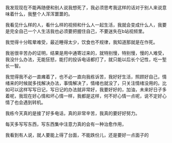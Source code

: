 我发现现在不能再随便和别人说我想死了，我必须思考我这样的话对于别人来说意味着什么，我整个人浑浑噩噩的。

我看见什么样的人，看什么样的视频和什么人一起生活，我就会变成什么人，我要是完全自己一个人生活我也必须要把握住自己，不要迷失在b站视频里。

我觉得十分眩晕难受，最近睡得太少，饮食也不规律，我知道那就是在作死。

我爸很辛苦办的证明，结果是用中通寄过来的，就特别慢，特别慢，慢的人难受，我没什么办法，无能狂怒，能打的投诉电话都打了，就只能以后长个记性，吃一堑长一智。

我觉得我不必一直瘫着了，也不必一直向我栋诉苦，我好好生活，照顾好自己，情绪来的时候就多找解决办法，事情解决了，情绪也就没了，只关注情绪没用的。比如可以这样写写日记，写日记的办法就非常好，我要好好的，加油，未来好日子多着呢，我现在好心情和坏心情一样，我都是这样，何不好心情一点呢，说不定好心情了也会遇到转机。

我栋今天真的是接了好多电话，真的非常辛苦，我真的要好好努力。

每天多写写东西，写东西集中注意力真的会有一种治愈作用，

我看到有人说，就人要能上得了台面，不能跌份儿，还是要好一点面子的